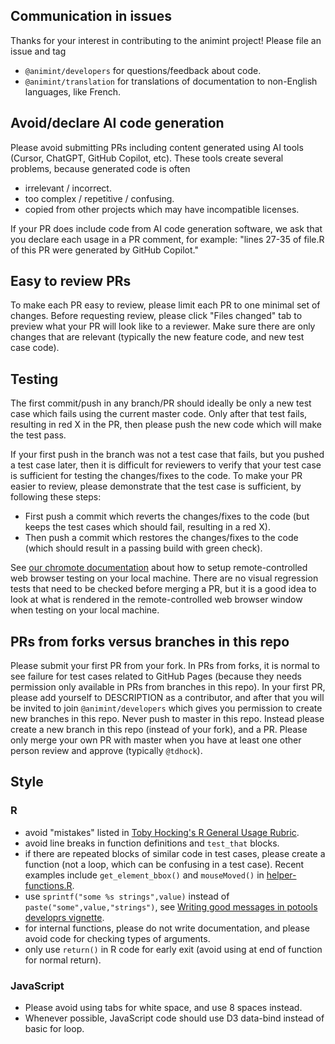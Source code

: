 ## Communication in issues

Thanks for your interest in contributing to the animint project!
Please file an issue and tag

* `@animint/developers` for questions/feedback about code.
* `@animint/translation` for translations of documentation to non-English languages, like French.

## Avoid/declare AI code generation

Please avoid submitting PRs including content generated using AI tools (Cursor, ChatGPT, GitHub Copilot, etc). These tools create several problems, because generated code is often

* irrelevant / incorrect.
* too complex / repetitive / confusing.
* copied from other projects which may have incompatible licenses.

If your PR does include code from AI code generation software, we ask that you declare each usage in a PR comment, for example: "lines 27-35 of file.R of this PR were generated by GitHub Copilot."

## Easy to review PRs

To make each PR easy to review, please limit each PR to one minimal set of changes.
Before requesting review, please click "Files changed" tab to preview what your PR will look like to a reviewer.
Make sure there are only changes that are relevant (typically the new feature code, and new test case code).

## Testing

The first commit/push in any branch/PR should ideally be only a new test case which fails using the current master code.
Only after that test fails, resulting in red X in the PR, then please push the new code which will make the test pass.

If your first push in the branch was not a test case that fails, but you pushed a test case later, then it is difficult for reviewers to verify that your test case is sufficient for testing the changes/fixes to the code. To make your PR easier to review, please demonstrate that the test case is sufficient, by following these steps:

* First push a commit which reverts the changes/fixes to the code (but keeps the test cases which should fail, resulting in a red X).
* Then push a commit which restores the changes/fixes to the code (which should result in a passing build with green check).

See [our chromote documentation](https://github.com/animint/animint2/wiki/Chromote-testing-documentation) about how to setup remote-controlled web browser testing on your local machine.
There are no visual regression tests that need to be checked before merging a PR, but it is a good idea to look at what is rendered in the remote-controlled web browser window when testing on your local machine.

## PRs from forks versus branches in this repo

Please submit your first PR from your fork. In PRs from forks, it is normal to see failure for test cases related to GitHub Pages (because they needs permission only available in PRs from branches in this repo). In your first PR, please add yourself to DESCRIPTION as a contributor, and after that you will be invited to join `@animint/developers` which gives you permission to create new branches in this repo. Never push to master in this repo. Instead please create a new branch in this repo (instead of your fork), and a PR. Please only merge your own PR with master when you have at least one other person review and approve (typically `@tdhock`).

## Style

### R

* avoid "mistakes" listed in [Toby Hocking's R General Usage Rubric](https://docs.google.com/document/d/1W6-HdQLgHayOFXaQtscO5J5yf05G7E6KeXyiBJFcT7A/edit?tab=t.0#heading=h.pekgvy78tviz).
* avoid line breaks in function definitions and `test_that` blocks.
* if there are repeated blocks of similar code in test cases, please create a function (not a loop, which can be confusing in a test case). Recent examples include `get_element_bbox()` and `mouseMoved()` in [helper-functions.R](https://github.com/animint/animint2/blob/master/tests/testthat/helper-functions.R).
* use `sprintf("some %s strings",value)` instead of `paste("some",value,"strings")`, see [Writing good messages in potools developrs vignette](https://cran.r-project.org/web/packages/potools/vignettes/developers.html).
* for internal functions, please do not write documentation, and please avoid code for checking types of arguments.
* only use `return()` in R code for early exit (avoid using at end of function for normal return).

### JavaScript

* Please avoid using tabs for white space, and use 8 spaces instead.
* Whenever possible, JavaScript code should use D3 data-bind instead of basic for loop.
